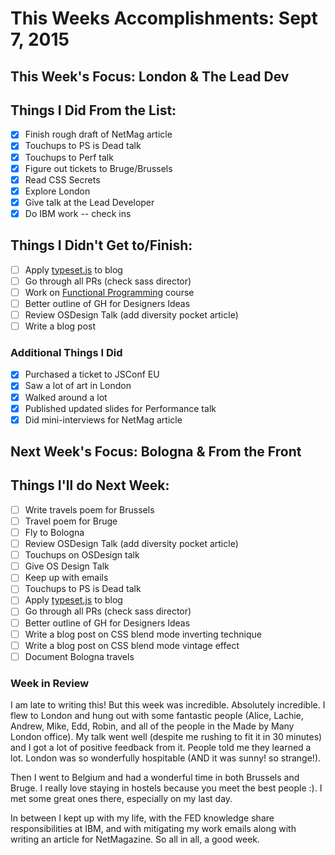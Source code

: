 # This Weeks Accomplishments: Sept 7, 2015

## This Week's Focus: London & The Lead Dev

## Things I Did From the List:

- [x] Finish rough draft of NetMag article
- [x] Touchups to PS is Dead talk
- [x] Touchups to Perf talk
- [x] Figure out tickets to Bruge/Brussels
- [x] Read CSS Secrets
- [x] Explore London
- [x] Give talk at the Lead Developer
- [x] Do IBM work -- check ins

## Things I Didn't Get to/Finish:

- [ ] Apply [typeset.js](https://blot.im/typeset/) to blog
- [ ] Go through all PRs (check sass director)
- [ ] Work on [Functional Programming](http://jhusain.github.io/learnrx/) course
- [ ] Better outline of GH for Designers Ideas
- [ ] Review OSDesign Talk (add diversity pocket article)
- [ ] Write a blog post

### Additional Things I Did

- [x] Purchased a ticket to JSConf EU
- [x] Saw a lot of art in London
- [x] Walked around a lot
- [x] Published updated slides for Performance talk
- [x] Did mini-interviews for NetMag article

## Next Week's Focus: Bologna & From the Front

## Things I'll do Next Week:

- [ ] Write travels poem for Brussels
- [ ] Travel poem for Bruge
- [ ] Fly to Bologna
- [ ] Review OSDesign Talk (add diversity pocket article)
- [ ] Touchups on OSDesign talk
- [ ] Give OS Design Talk
- [ ] Keep up with emails
- [ ] Touchups to PS is Dead talk
- [ ] Apply [typeset.js](https://blot.im/typeset/) to blog
- [ ] Go through all PRs (check sass director)
- [ ] Better outline of GH for Designers Ideas
- [ ] Write a blog post on CSS blend mode inverting technique
- [ ] Write a blog post on CSS blend mode vintage effect
- [ ] Document Bologna travels

### Week in Review

I am late to writing this! But this week was incredible. Absolutely incredible. I flew to London and hung out with some fantastic people (Alice, Lachie, Andrew, Mike, Edd, Robin, and all of the people in the Made by Many London office). My talk went well (despite me rushing to fit it in 30 minutes) and I got a lot of positive feedback from it. People told me they learned a lot. London was so wonderfully hospitable (AND it was sunny! so strange!).

Then I went to Belgium and had a wonderful time in both Brussels and Bruge. I really love staying in hostels because you meet the best people :). I met some great ones there, especially on my last day.

In between I kept up with my life, with the FED knowledge share responsibilities at IBM, and with mitigating my work emails along with writing an article for NetMagazine. So all in all, a good week.